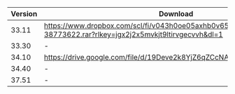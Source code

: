 |Version|Download|Codename|
|-------|--------|--------|
|33.11| https://www.dropbox.com/scl/fi/v043h0oe05axhb0v65ync/33.11-CL-38773622.rar?rlkey=jgx2j2x5mvkjt9ltirvgecvvh&dl=1 |-|
|33.30| - |Grillmoon|
|34.10| https://drive.google.com/file/d/19Deve2k8YjZ6qZCcNAKzcf5yxqwZY_WG/view |-|
|34.40| - |-|
|37.51| - |LimeRock|
